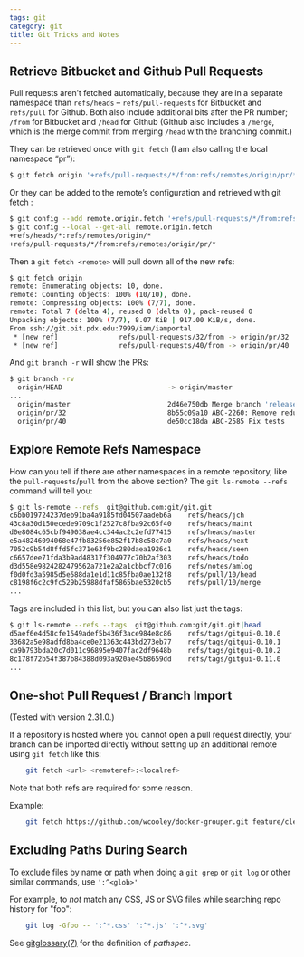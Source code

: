 ```yaml
---
tags: git
category: git
title: Git Tricks and Notes
---
```

## Retrieve Bitbucket and Github Pull Requests

Pull requests aren’t fetched automatically, because they are in a
separate namespace than `refs/heads` – `refs/pull-requests` for
Bitbucket and `refs/pull` for Github. Both also include additional bits
after the PR number; `/from` for Bitbucket and `/head` for Github
(Github also includes a `/merge`, which is the merge commit from merging
`/head` with the branching commit.)

They can be retrieved once with `git fetch` (I am also calling the local
namespace “pr”):

```sh
$ git fetch origin '+refs/pull-requests/*/from:refs/remotes/origin/pr/*'
```

Or they can be added to the remote’s configuration and retrieved with git fetch <remote>:

```sh
$ git config --add remote.origin.fetch '+refs/pull-requests/*/from:refs/remotes/origin/pr/*'
$ git config --local --get-all remote.origin.fetch
+refs/heads/*:refs/remotes/origin/*
+refs/pull-requests/*/from:refs/remotes/origin/pr/*
```

Then a `git fetch <remote>` will pull down all of the new refs:

```sh
$ git fetch origin
remote: Enumerating objects: 10, done.
remote: Counting objects: 100% (10/10), done.
remote: Compressing objects: 100% (7/7), done.
remote: Total 7 (delta 4), reused 0 (delta 0), pack-reused 0
Unpacking objects: 100% (7/7), 8.07 KiB | 917.00 KiB/s, done.
From ssh://git.oit.pdx.edu:7999/iam/iamportal
 * [new ref]               refs/pull-requests/32/from -> origin/pr/32
 * [new ref]               refs/pull-requests/40/from -> origin/pr/40
```

And `git branch -r` will show the PRs:

```sh
$ git branch -rv
  origin/HEAD                          -> origin/master
...
  origin/master                        2d46e750db Merge branch 'release/2.59.4'
  origin/pr/32                         8b55c09a10 ABC-2260: Remove redundant check
  origin/pr/40                         de50cc18da ABC-2585 Fix tests
```

## Explore Remote Refs Namespace

How can you tell if there are other namespaces in a remote repository, like the `pull-requests`/`pull` from the above section?  The `git ls-remote --refs` command will tell you:

```sh
$ git ls-remote --refs  git@github.com:git/git.git
c6bb019724237deb91ba4a9185fd04507aadeb6a	refs/heads/jch
43c8a30d150ecede9709c1f2527c8fba92c65f40	refs/heads/maint
d0e8084c65cbf949038ae4cc344ac2c2efd77415	refs/heads/master
e5a48246094068e47fb83256e852f17b8c58c7a0	refs/heads/next
7052c9b54d8ffd5fc371e63f9bc280daea1926c1	refs/heads/seen
c6657dee71fda3b9ad48317f304977c70b2af303	refs/heads/todo
d3d558e9824282479562a721e2a2a1cbbcf7c016	refs/notes/amlog
f0d0fd3a5985d5e588da1e1d11c85fba0ae132f8	refs/pull/10/head
c8198f6c2c9fc529b25988dfaf5865bae5320cb5	refs/pull/10/merge
...
```

Tags are included in this list, but you can also list just the tags:

```sh
$ git ls-remote --refs --tags  git@github.com:git/git.git|head
d5aef6e4d58cfe1549adef5b436f3ace984e8c86	refs/tags/gitgui-0.10.0
33682a5e98adfd8ba4ce0e21363c443bd273eb77	refs/tags/gitgui-0.10.1
ca9b793bda20c7d011c96895e9407fac2df9648b	refs/tags/gitgui-0.10.2
8c178f72b54f387b84388d093a920ae45b8659dd	refs/tags/gitgui-0.11.0
...
```

## One-shot Pull Request / Branch Import

(Tested with version 2.31.0.)

If a repository is hosted where you cannot open a pull request directly, your branch can be imported directly without setting up an additional remote using `git fetch` like this:

```sh
    git fetch <url> <remoteref>:<localref>
```

Note that both refs are required for some reason.

Example:

```sh
    git fetch https://github.com/wcooley/docker-grouper.git feature/cleanup-shibd-ld_library_path-r2:wcooley/feature/cleanup-shibd-ld_library_path-r2
```

## Excluding Paths During Search

To exclude files by name or path when doing a `git grep` or `git log` or other similar commands, use `':^<glob>'`

For example, to _not_ match any CSS, JS or SVG files while searching repo history for "foo":

```sh
    git log -Gfoo -- ':^*.css' ':^*.js' ':^*.svg'
```

See [gitglossary(7)](https://git-scm.com/docs/gitglossary#Documentation/gitglossary.txt-aiddefpathspecapathspec) for the definition of _pathspec_.
